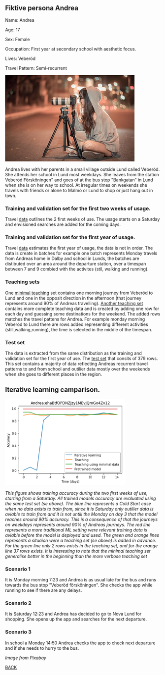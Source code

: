 ## Fiktive persona Andrea
Name: Andrea

Age: 17

Sex: Female

Occupation: First year at secondary school with aesthetic focus.

Lives: Veberöd

Travel Pattern: Semi-recurrent

![Andrea](https://github.com/k3larra/commuter/raw/master/images/Andrea.jpg)

Andrea lives with her parents in a small village outside Lund called Veberöd. She attends her school in Lund most weekdays. She leaves from the station Veberöd Försköningen" and goes of at the bus stop "Bankgatan" in Lund when she is on her way to school. At irregular times on weekends she travels with friends or alone to Malmö or Lund to shop or just hang out in town.

### Training and validation set for the first two weeks of usage.
Travel [data](https://github.com/k3larra/commuter/blob/master/data/ehaBtfOPDNZjzy1MEvjQmGo4Zv12_start14days.csv) outlines the 2 first weeks of use. The usage starts on a Saturday and envisioned searches are added for the coming days.

### Training and validation set for the first year of usage.
Travel [data](https://github.com/k3larra/commuter/blob/master/data/ehaBtfOPDNZjzy1MEvjQmGo4Zv12_train_valid.csv) estimates the first year of usage, the data is not in order. The data is create in batches for example one batch represents Monday travels from Andreas home in Dalby and school in Lunds, the batches are distibuted over an area around the departure station, over a timespan between 7 and 9 combied with the activites (stil, walking and running).

### Teaching sets
One [minimal teaching](https://github.com/k3larra/commuter/blob/master/data/ehaBtfOPDNZjzy1MEvjQmGo4Zv12_teaching_set_minimal.csv) set contains one morning journey from Veberöd to Lund and one in the opposit direction in the afternoon (that journey represents around 90% of Andreas travelling). [Another teaching set](https://github.com/k3larra/commuter/blob/master/data/ehaBtfOPDNZjzy1MEvjQmGo4Zv12_teaching_set.csv) contains more complete teaching data and is created by adding one row for each day and guessing some destinations for the weekend. The added rows matches the travel pattens for Andrea. For example monday morning Veberöd to Lund there are rows added representing different activities (still,walking,running), the time is selected in the middle of the timespan.

### Test set
The data is extracted from the same distribution as the training and validation set for the first year of use. The [test set](https://github.com/k3larra/commuter/blob/master/data/ehaBtfOPDNZjzy1MEvjQmGo4Zv12_test.csv) that consits of 379 rows. This set contains a majority of data reflecting Andreas recurrent travel patterns to and from school and outilier data mostly over the weekends when she goes to different places in the region.

## Iterative learning camparison.
![Andrea](https://github.com/k3larra/commuter/raw/master/images/AndreaTraining.png)

*This figure shows training accuracy during the two first weeks of use, starting from a Saturday. All trained models accuracy are evaluated using the same test set (se above). The blue line represents a Cold Start case when no data exists to train from, since it is Saturday only outilier data is aviable to train from and it is not untill the Monday on day 3 that the model reaches around 90% accuracy. This is a consequence of that the journeys on weekdays represents around 90% of Andreas journeys. The red line represents a more traditional ML setting were relevant training data is aviable before the model is deployed and used. The green and orange lines represents a situaion were a teaching set (se above) is added in advance. For the green line only 2 rows exists in the teaching set, and for the orange line 37 rows exists. It is interesting to note that the minimal teaching set generalise better in the beginning than the more verbose teaching set*

### Scenario 1
It is Monday morning 7:23 and Andrea is as usual late for the bus and runs towards the bus stop "Veberöd försköningen". She checks the app while running to see if there are any delays.


### Scenario 2
It is Saturday 12:23 and Andrea has decided to go to Nova Lund for shopping. She opens up the app and searches for the next departure.


### Scenario 3
In school a Monday 14:50 Andrea checks the app to check next departure and if she needs to hurry to the bus.


<!-- ### Predictions for the scenarios (Not finalized) -->
<!-- * [Predictions after one week use](Andrea_week.ipynb)
* [Predictions after one month use](Andrea_month.ipynb)
* [Predictions after one year use](Andrea_year.ipynb) -->

*Image from Pixabay*

[BACK](README.md)
